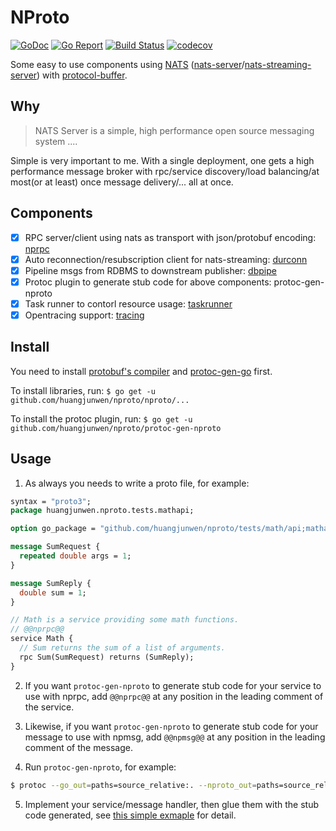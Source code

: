 # NProto

[![GoDoc](https://godoc.org/github.com/huangjunwen/nproto?status.svg)](http://godoc.org/github.com/huangjunwen/nproto)
[![Go Report](https://goreportcard.com/badge/github.com/huangjunwen/nproto)](https://goreportcard.com/report/github.com/huangjunwen/nproto)
[![Build Status](https://travis-ci.org/huangjunwen/nproto.svg?branch=master)](https://travis-ci.org/huangjunwen/nproto) 
[![codecov](https://codecov.io/gh/huangjunwen/nproto/branch/master/graph/badge.svg)](https://codecov.io/gh/huangjunwen/nproto)

Some easy to use components using [NATS](https://nats.io) ([nats-server](https://github.com/nats-io/nats-server)/[nats-streaming-server](https://github.com/nats-io/nats-streaming-server)) with [protocol-buffer](https://developers.google.com/protocol-buffers/).

## Why

> NATS Server is a simple, high performance open source messaging system ....

Simple is very important to me. With a single deployment, one gets a high performance message broker with rpc/service discovery/load balancing/at most(or at least) once message delivery/... all at once.

## Components

- [x] RPC server/client using nats as transport with json/protobuf encoding: [nprpc](https://godoc.org/github.com/huangjunwen/nproto/nproto/nprpc)
- [x] Auto reconnection/resubscription client for nats-streaming: [durconn](https://godoc.org/github.com/huangjunwen/nproto/nproto/npmsg/durconn)
- [x] Pipeline msgs from RDBMS to downstream publisher: [dbpipe](https://godoc.org/github.com/huangjunwen/nproto/nproto/npmsg/dbpipe)
- [x] Protoc plugin to generate stub code for above components: protoc-gen-nproto
- [x] Task runner to contorl resource usage: [taskrunner](https://godoc.org/github.com/huangjunwen/nproto/nproto/taskrunner)
- [x] Opentracing support: [tracing](https://godoc.org/github.com/huangjunwen/nproto/nproto/tracing)

## Install

You need to install [protobuf's compiler](https://github.com/protocolbuffers/protobuf/releases) and [protoc-gen-go](https://github.com/golang/protobuf) first.

To install libraries, run: `$ go get -u github.com/huangjunwen/nproto/nproto/...`

To install the protoc plugin, run: `$ go get -u github.com/huangjunwen/nproto/protoc-gen-nproto`

## Usage

1. As always you needs to write a proto file, for example:

```protobuf
syntax = "proto3";
package huangjunwen.nproto.tests.mathapi;

option go_package = "github.com/huangjunwen/nproto/tests/math/api;mathapi";

message SumRequest {
  repeated double args = 1;
}

message SumReply {
  double sum = 1;
}

// Math is a service providing some math functions.
// @@nprpc@@
service Math {
  // Sum returns the sum of a list of arguments.
  rpc Sum(SumRequest) returns (SumReply);
}
```

2. If you want `protoc-gen-nproto` to generate stub code for your service to use with nprpc, add `@@nprpc@@` at any position in the leading comment of the service.

3. Likewise, if you want `protoc-gen-nproto` to generate stub code for your message to use with npmsg, add `@@npmsg@@` at any position in the leading comment of the message.

4. Run `protoc-gen-nproto`, for example:

```bash
$ protoc --go_out=paths=source_relative:. --nproto_out=paths=source_relative:. *.proto
```

5. Implement your service/message handler, then glue them with the stub code generated, see [this simple exmaple](https://github.com/huangjunwen/nproto/tree/master/tests/math) for detail.
